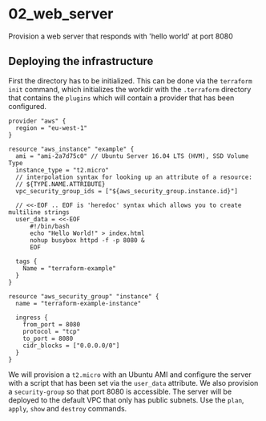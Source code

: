 # 02_web_server
Provision a web server that responds with 'hello world' at port 8080

## Deploying the infrastructure
First the directory has to be initialized. This can be done via the `terraform init` command, which initializes 
the workdir with the `.terraform` directory that contains the `plugins` which will contain a provider that has
been configured.

```hcl-terraform
provider "aws" {
  region = "eu-west-1"
}

resource "aws_instance" "example" {
  ami = "ami-2a7d75c0" // Ubuntu Server 16.04 LTS (HVM), SSD Volume Type
  instance_type = "t2.micro"
  // interpolation syntax for looking up an attribute of a resource:
  // ${TYPE.NAME.ATTRIBUTE}
  vpc_security_group_ids = ["${aws_security_group.instance.id}"]

  // <<-EOF .. EOF is 'heredoc' syntax which allows you to create multiline strings
  user_data = <<-EOF
      #!/bin/bash
      echo "Hello World!" > index.html
      nohup busybox httpd -f -p 8080 &
      EOF

  tags {
    Name = "terraform-example"
  }
}

resource "aws_security_group" "instance" {
  name = "terraform-example-instance"

  ingress {
    from_port = 8080
    protocol = "tcp"
    to_port = 8080
    cidr_blocks = ["0.0.0.0/0"]
  }
}
```

We will provision a `t2.micro` with an Ubuntu AMI and configure the server with a script that has been set via 
the `user_data` attribute. We also provision a `security-group` so that port 8080 is accessible. The server will be
deployed to the default VPC that only has public subnets. Use the `plan`, `apply`, `show` and `destroy` commands.



